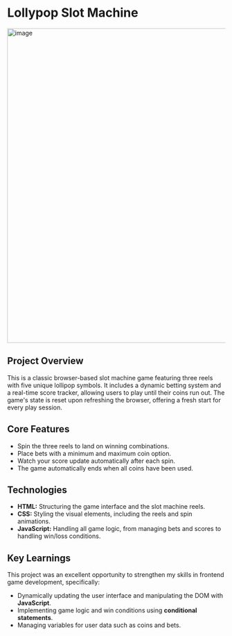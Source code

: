 # Lollypop Slot Machine


<img width="664" height="724" alt="image" src="https://github.com/user-attachments/assets/6a595d5f-190f-429a-8ec8-6b90f54fef93" />


## Project Overview

This is a classic browser-based slot machine game featuring three reels with five unique lollipop symbols. It includes a dynamic betting system and a real-time score tracker, allowing users to play until their coins run out. The game's state is reset upon refreshing the browser, offering a fresh start for every play session.

## Core Features

* Spin the three reels to land on winning combinations.
* Place bets with a minimum and maximum coin option.
* Watch your score update automatically after each spin.
* The game automatically ends when all coins have been used.

## Technologies

* **HTML:** Structuring the game interface and the slot machine reels.
* **CSS:** Styling the visual elements, including the reels and spin animations.
* **JavaScript:** Handling all game logic, from managing bets and scores to handling win/loss conditions.

## Key Learnings

This project was an excellent opportunity to strengthen my skills in frontend game development, specifically:
* Dynamically updating the user interface and manipulating the DOM with **JavaScript**.
* Implementing game logic and win conditions using **conditional statements**.
* Managing variables for user data such as coins and bets.
